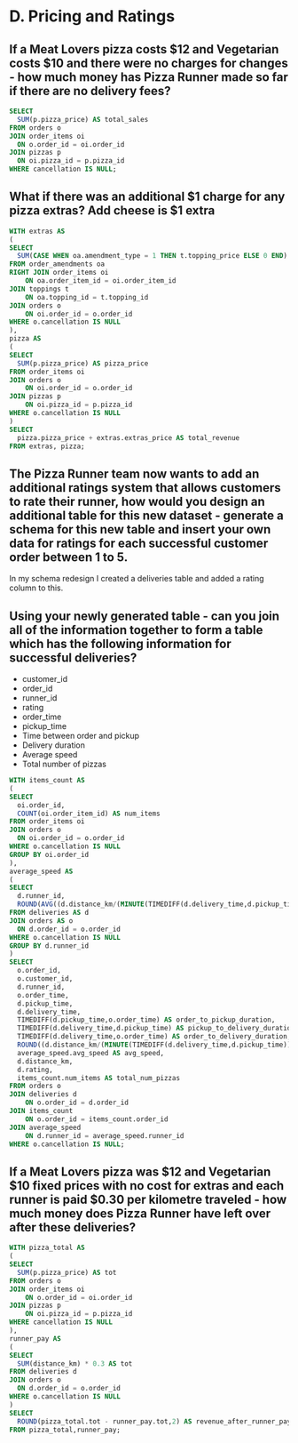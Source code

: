 # D. Pricing and Ratings

## If a Meat Lovers pizza costs $12 and Vegetarian costs $10 and there were no charges for changes - how much money has Pizza Runner made so far if there are no delivery fees?

```sql
SELECT
  SUM(p.pizza_price) AS total_sales
FROM orders o
JOIN order_items oi
  ON o.order_id = oi.order_id
JOIN pizzas p
  ON oi.pizza_id = p.pizza_id
WHERE cancellation IS NULL;
```

## What if there was an additional $1 charge for any pizza extras? Add cheese is $1 extra

```sql
WITH extras AS
(
SELECT 
  SUM(CASE WHEN oa.amendment_type = 1 THEN t.topping_price ELSE 0 END) AS extras_price
FROM order_amendments oa
RIGHT JOIN order_items oi
	ON oa.order_item_id = oi.order_item_id
JOIN toppings t
	ON oa.topping_id = t.topping_id
JOIN orders o
	ON oi.order_id = o.order_id
WHERE o.cancellation IS NULL
),
pizza AS
(
SELECT
  SUM(p.pizza_price) AS pizza_price
FROM order_items oi
JOIN orders o
	ON oi.order_id = o.order_id
JOIN pizzas p
	ON oi.pizza_id = p.pizza_id
WHERE o.cancellation IS NULL
)
SELECT 
  pizza.pizza_price + extras.extras_price AS total_revenue
FROM extras, pizza;
```

## The Pizza Runner team now wants to add an additional ratings system that allows customers to rate their runner, how would you design an additional table for this new dataset - generate a schema for this new table and insert your own data for ratings for each successful customer order between 1 to 5.

In my schema redesign I created a deliveries table and added a rating column to this.

## Using your newly generated table - can you join all of the information together to form a table which has the following information for successful deliveries?
  - customer_id
  - order_id
  - runner_id
  - rating
  - order_time
  - pickup_time
  - Time between order and pickup
  - Delivery duration
  - Average speed
  - Total number of pizzas

```sql
WITH items_count AS
(
SELECT
  oi.order_id,
  COUNT(oi.order_item_id) AS num_items
FROM order_items oi
JOIN orders o
  ON oi.order_id = o.order_id
WHERE o.cancellation IS NULL
GROUP BY oi.order_id
),
average_speed AS
(
SELECT 
  d.runner_id,
  ROUND(AVG((d.distance_km/(MINUTE(TIMEDIFF(d.delivery_time,d.pickup_time)))) * 60),2) AS avg_speed
FROM deliveries AS d
JOIN orders AS o
  ON d.order_id = o.order_id
WHERE o.cancellation IS NULL
GROUP BY d.runner_id
)
SELECT
  o.order_id,
  o.customer_id,
  d.runner_id,
  o.order_time,
  d.pickup_time,
  d.delivery_time,
  TIMEDIFF(d.pickup_time,o.order_time) AS order_to_pickup_duration,
  TIMEDIFF(d.delivery_time,d.pickup_time) AS pickup_to_delivery_duration,
  TIMEDIFF(d.delivery_time,o.order_time) AS order_to_delivery_duration,
  ROUND((d.distance_km/(MINUTE(TIMEDIFF(d.delivery_time,d.pickup_time))) * 60),2) AS speed,
  average_speed.avg_speed AS avg_speed,
  d.distance_km,
  d.rating,
  items_count.num_items AS total_num_pizzas
FROM orders o
JOIN deliveries d
	ON o.order_id = d.order_id
JOIN items_count
	ON o.order_id = items_count.order_id
JOIN average_speed
	ON d.runner_id = average_speed.runner_id
WHERE o.cancellation IS NULL;
```
## If a Meat Lovers pizza was $12 and Vegetarian $10 fixed prices with no cost for extras and each runner is paid $0.30 per kilometre traveled - how much money does Pizza Runner have left over after these deliveries?

```sql
WITH pizza_total AS
(
SELECT
  SUM(p.pizza_price) AS tot
FROM orders o
JOIN order_items oi
	ON o.order_id = oi.order_id
JOIN pizzas p
	ON oi.pizza_id = p.pizza_id
WHERE cancellation IS NULL
),
runner_pay AS
(
SELECT
  SUM(distance_km) * 0.3 AS tot
FROM deliveries d
JOIN orders o
  ON d.order_id = o.order_id
WHERE o.cancellation IS NULL
)
SELECT
  ROUND(pizza_total.tot - runner_pay.tot,2) AS revenue_after_runner_pay
FROM pizza_total,runner_pay;
```
